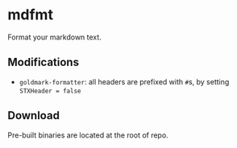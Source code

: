 # mdfmt

Format your markdown text.

## Modifications

* `goldmark-formatter`: all headers are prefixed with `#`s, by setting `STXHeader = false`

## Download

Pre-built binaries are located at the root of repo.
